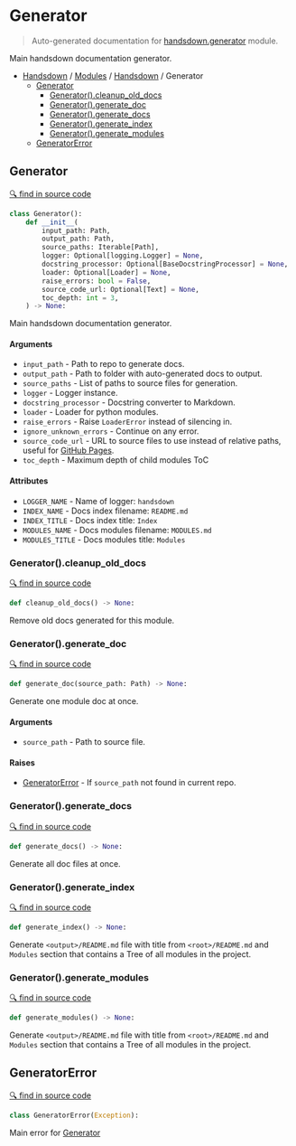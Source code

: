 # Generator

> Auto-generated documentation for [handsdown.generator](https://github.com/vemel/handsdown/blob/master/handsdown/generator.py) module.

Main handsdown documentation generator.

- [Handsdown](../README.md#-handsdown---python-documentation-generator) / [Modules](../MODULES.md#modules) / [Handsdown](index.md#handsdown) / Generator
  - [Generator](#generator)
    - [Generator().cleanup_old_docs](#generatorcleanup_old_docs)
    - [Generator().generate_doc](#generatorgenerate_doc)
    - [Generator().generate_docs](#generatorgenerate_docs)
    - [Generator().generate_index](#generatorgenerate_index)
    - [Generator().generate_modules](#generatorgenerate_modules)
  - [GeneratorError](#generatorerror)

## Generator

[🔍 find in source code](https://github.com/vemel/handsdown/blob/master/handsdown/generator.py#L33)

```python
class Generator():
    def __init__(
        input_path: Path,
        output_path: Path,
        source_paths: Iterable[Path],
        logger: Optional[logging.Logger] = None,
        docstring_processor: Optional[BaseDocstringProcessor] = None,
        loader: Optional[Loader] = None,
        raise_errors: bool = False,
        source_code_url: Optional[Text] = None,
        toc_depth: int = 3,
    ) -> None:
```

Main handsdown documentation generator.

#### Arguments

- `input_path` - Path to repo to generate docs.
- `output_path` - Path to folder with auto-generated docs to output.
- `source_paths` - List of paths to source files for generation.
- `logger` - Logger instance.
- `docstring_processor` - Docstring converter to Markdown.
- `loader` - Loader for python modules.
- `raise_errors` - Raise `LoaderError` instead of silencing in.
- `ignore_unknown_errors` - Continue on any error.
- `source_code_url` - URL to source files to use instead of relative paths,
    useful for [GitHub Pages](https://pages.github.com/).
- `toc_depth` - Maximum depth of child modules ToC

#### Attributes

- `LOGGER_NAME` - Name of logger: `handsdown`
- `INDEX_NAME` - Docs index filename: `README.md`
- `INDEX_TITLE` - Docs index title: `Index`
- `MODULES_NAME` - Docs modules filename: `MODULES.md`
- `MODULES_TITLE` - Docs modules title: `Modules`

### Generator().cleanup_old_docs

[🔍 find in source code](https://github.com/vemel/handsdown/blob/master/handsdown/generator.py#L143)

```python
def cleanup_old_docs() -> None:
```

Remove old docs generated for this module.

### Generator().generate_doc

[🔍 find in source code](https://github.com/vemel/handsdown/blob/master/handsdown/generator.py#L186)

```python
def generate_doc(source_path: Path) -> None:
```

Generate one module doc at once.

#### Arguments

- `source_path` - Path to source file.

#### Raises

- [GeneratorError](#generatorerror) - If `source_path` not found in current repo.

### Generator().generate_docs

[🔍 find in source code](https://github.com/vemel/handsdown/blob/master/handsdown/generator.py#L308)

```python
def generate_docs() -> None:
```

Generate all doc files at once.

### Generator().generate_index

[🔍 find in source code](https://github.com/vemel/handsdown/blob/master/handsdown/generator.py#L326)

```python
def generate_index() -> None:
```

Generate `<output>/README.md` file with title from `<root>/README.md` and `Modules`
section that contains a Tree of all modules in the project.

### Generator().generate_modules

[🔍 find in source code](https://github.com/vemel/handsdown/blob/master/handsdown/generator.py#L355)

```python
def generate_modules() -> None:
```

Generate `<output>/README.md` file with title from `<root>/README.md` and `Modules`
section that contains a Tree of all modules in the project.

## GeneratorError

[🔍 find in source code](https://github.com/vemel/handsdown/blob/master/handsdown/generator.py#L27)

```python
class GeneratorError(Exception):
```

Main error for [Generator](#generator)
